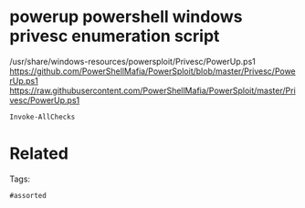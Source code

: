 # powerup powershell windows privesc enumeration script
/usr/share/windows-resources/powersploit/Privesc/PowerUp.ps1
https://github.com/PowerShellMafia/PowerSploit/blob/master/Privesc/PowerUp.ps1
https://raw.githubusercontent.com/PowerShellMafia/PowerSploit/master/Privesc/PowerUp.ps1
```powershell
Invoke-AllChecks
```

# Related


Tags:

    #assorted
